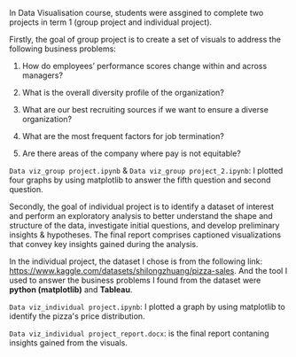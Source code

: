 In Data Visualisation course, students were assgined to complete two projects in term 1 (group project and individual project).

Firstly, the goal of group project is to create a set of visuals to address the following business problems:

1. How do employees’ performance scores change within and across managers?

2. What is the overall diversity profile of the organization?

3. What are our best recruiting sources if we want to ensure a diverse organization?

4. What are the most frequent factors for job termination?

5. Are there areas of the company where pay is not equitable?

```Data viz_group project.ipynb``` & ```Data viz_group project_2.ipynb```: I plotted four graphs by using matplotlib to answer the fifth question and second question.

Secondly, the goal of individual project is to identify a dataset of interest and perform an exploratory analysis to better understand the shape and structure of the data, investigate initial questions, and develop preliminary insights & hypotheses. The final report comprises captioned visualizations that convey key insights gained during the analysis.

In the individual project, the dataset I chose is from the following link: https://www.kaggle.com/datasets/shilongzhuang/pizza-sales.
And the tool I used to answer the business problems I found from the dataset were **python (matplotlib)** and **Tableau**.

```Data viz_individual project.ipynb```: I plotted a graph by using matplotlib to identify the pizza's price distribution.

```Data viz_individual project_report.docx```: is the final report contaning insights gained from the visuals.
